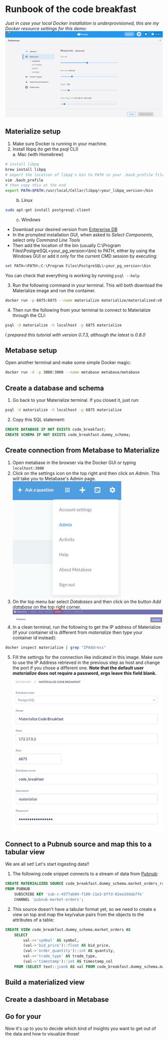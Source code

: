 # Runbook of the code breakfast
*Just in case your local Docker installation is underprovisioned, this are my Docker resource settings for this demo:*
![Docker resources](imgs/my_docker_resource_settings.png)
## Materialize setup
1. Make sure Docker is running in your machine.
2. Install libpq (to get the psql CLI) <br>
    a. Mac (with Homebrew)
```bash
# install libpq
brew install libpq
# export the location of libpq's bin to PATH in your .bash_profile file
vim .bash_profile
# then copy this at the end
export PATH=$PATH:/usr/local/Cellar/libpq/<your_libpq_version>/bin
```

&nbsp;&nbsp;&nbsp;&nbsp;&nbsp;&nbsp;&nbsp;&nbsp;
b. Linux

```bash
sudo apt-get install postgresql-client
```

&nbsp;&nbsp;&nbsp;&nbsp;&nbsp;&nbsp;&nbsp;&nbsp;
c. Windows<br>
* Download your desired version from [Enterprise DB](https://www.enterprisedb.com/downloads/postgres-postgresql-downloads)
* In the prompted installation GUI, when asked to *Select Components*, select only *Command Line Tools*
* Then add the location of the bin (usually C:\Program Files\PostgreSQL\<your_pg_version>\bin) to PATH, either by using the Windows GUI or add it only for the current CMD session by executing:
```powershell
set PATH=%PATH%;C:\Program Files\PostgreSQL\<your_pg_version>\bin
```
You can check that everything is working by running `psql --help`

3. Run the following command in your terminal. This will both download the Materialize image and run the container.
```bash
docker run -p 6875:6875 --name materialize materialize/materialized:v0.7.2
```
4. Then run the following from your terminal to connect to Materialize through the CLI:
```bash
psql -U materialize -h localhost -p 6875 materialize
```
*I prepared this tutorial with version 0.7.3, although the latest is 0.8.0*
## Metabase setup
Open another terminal and make some simple Docker magic:
```bash
docker run -d -p 3000:3000 --name metabase metabase/metabase
```
## Create a database and schema
1. Go back to your Materialize terminal. If you closed it, just run:
```bash
psql -U materialize -h localhost -p 6875 materialize
```
2. Copy this SQL statement:
```sql
CREATE DATABASE IF NOT EXISTS code_breakfast;
CREATE SCHEMA IF NOT EXISTS code_breakfast.dummy_schema;
```

## Create connection from Metabase to Materialize
1. Open metabase in the browser via the Docker GUI or typing `localhost:3000`
2. Click on the settings icon on the top right and then click on *Admin*. This will take you to Metabase's Admin page. <br>
![Settings Admin](imgs/settings_admin.png)
3. On the top menu bar select *Databases* and then click on the button *Add database* on the top right corner. <br>
![Add DB](imgs/databases_add.png)
4. In a clean terminal, run the following to get the IP address of Materialize (if your container id is different from *materialize* then type your container id instead):
```bash
docker inspect materialize | grep "IPAddress"
```
5. Fill the settings for the connection like indicated in this image. Make sure to use the IP Address retrieved in the previous step as host and change the port if you chose a different one. **Note that the default user *materialize* does not require a password, ergo leave this field blank.** <br>
![Metabase Connection Settings](imgs/metabase_connection_settings.png)

## Connect to a Pubnub source and map this to a tabular view
We are all set! Let's start ingesting data!!
1. The following code snippet connects to a stream of data from [Pubnub](https://www.pubnub.com/developers/realtime-data-streams/):
```sql
CREATE MATERIALIZED SOURCE code_breakfast.dummy_schema.market_orders_raw 
FROM PUBNUB
    SUBSCRIBE KEY 'sub-c-4377ab04-f100-11e3-bffd-02ee2ddab7fe'
    CHANNEL 'pubnub-market-orders';
```
2. This source doesn't have a tabular format yet, so we need to create a view on top and map the key/value pairs from the objects to the attributes of a table:
```sql
CREATE VIEW code_breakfast.dummy_schema.market_orders AS
    SELECT
        val->>'symbol' AS symbol,
        (val->'bid_price')::float AS bid_price,
        (val->'order_quantity')::int AS quantity,
        val->>'trade_type' AS trade_type,
        (val->'timestamp')::int AS timestamp_col
    FROM (SELECT text::jsonb AS val FROM code_breakfast.dummy_schema.market_orders_raw);
```

## Build a materialized view

## Create a dashboard in Metabase

## Go for your
Now it's up to you to decide which kind of insights you want to get out of the data and how to visualize those!